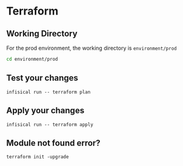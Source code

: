 # Terraform

## Working Directory
For the prod environment, the working directory is `environment/prod`

```sh
cd environment/prod
```

## Test your changes

```
infisical run -- terraform plan
```


## Apply your changes
```
infisical run -- terraform apply
```

## Module not found error?
```
terraform init -upgrade
```